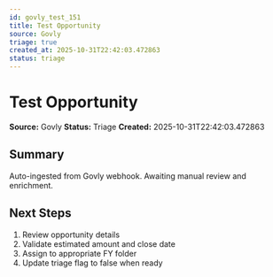```yaml
---
id: govly_test_151
title: Test Opportunity
source: Govly
triage: true
created_at: 2025-10-31T22:42:03.472863
status: triage
---
```


# Test Opportunity

**Source:** Govly
**Status:** Triage
**Created:** 2025-10-31T22:42:03.472863

## Summary

Auto-ingested from Govly webhook. Awaiting manual review and enrichment.

## Next Steps

1. Review opportunity details
2. Validate estimated amount and close date
3. Assign to appropriate FY folder
4. Update triage flag to false when ready
